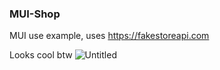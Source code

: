 ### MUI-Shop
MUI use example, uses https://fakestoreapi.com

Looks cool btw
![Untitled](https://user-images.githubusercontent.com/63806195/165267253-8b403150-6989-41c1-96a6-6247e36d2328.png)
